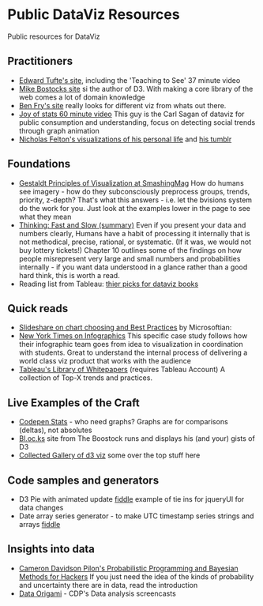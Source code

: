 # Public DataViz Resources
Public resources for DataViz

## Practitioners
- [Edward Tufte's site](http://www.edwardtufte.com/tufte/), including the 'Teaching to See' 37 minute video
- [Mike Bostocks site](http://bost.ocks.org/mike/) si the author of D3. With making a core library of the web comes a lot of domain knowledge
- [Ben Fry's site](http://benfry.com/projects/) really looks for different viz from whats out there. 
- [Joy of stats 60 minute video](https://www.youtube.com/watch?v=g9nvLqLM9Y0) This guy is the Carl Sagan of dataviz for public consumption and understanding, focus on detecting social trends through graph animation
- [Nicholas Felton's visualizations of his personal life](http://feltron.com/) and [his tumblr](http://feltron.tumblr.com/)


## Foundations
- [Gestaldt Principles of Visualization at SmashingMag](http://www.smashingmagazine.com/2014/03/28/design-principles-visual-perception-and-the-principles-of-gestalt/) How do humans see imagery - how do they subconsciously preprocess groups, trends, priority, z-depth? That's what this answers - i.e. let the bvisions system do the work for you. Just look at the examples lower in the page to see what they mean
- [Thinking: Fast and Slow (summary)](https://erikreads.files.wordpress.com/2014/04/thinking-fast-and-slow-book-summary.pdf) Even if you present your data and numbers clearly, Humans have a habit of processing it internally that is not methodical, precise, rational, or systematic. (If it was, we would not buy lottery tickets!) Chapter 10 outlines some of the findings on how people misrepresent very large and small numbers and probabilities internally - if you want data understood in a glance rather than a good hard think, this is worth a read.
- Reading list from Tableau: [thier picks for dataviz books](http://www.tableau.com/about/blog/2013/7/list-books-about-data-visualisation-24182)

## Quick reads
- [Slideshare on chart choosing and Best Practices](http://www.slideshare.net/idigdata/data-visualization-best-practices-2013) by Microsoftian: 
- [New York Times on Infographics](http://learning.blogs.nytimes.com/2014/08/29/reader-idea-from-article-to-infographic-translating-information-about-sneakerheads/?_r=0) This specific case study follows how their infographic team goes from idea to visualization in coordination with students. Great to understand the internal process of delivering a world class viz product that works with the audience
- [Tableau's Library of Whitepapers](http://www.tableau.com/learn/whitepapers) (requires Tableau Account) A collection of Top-X trends and practices.
 
## Live Examples of the Craft
- [Codepen Stats](http://codepen.io/stats/) - who need graphs? Graphs are for comparisons (deltas), not absolutes
- [Bl.oc.ks](http://bl.ocks.org/mbostock) site from The Boostock runs and displays his (and your) gists of D3
- [Collected Gallery of d3 viz](https://github.com/mbostock/d3/wiki/Gallery) some over the top stuff here
## Code samples and generators
- D3 Pie with animated update [fiddle](http://jsfiddle.net/KsFPh/) example of tie ins for jqueryUI for data changes
- Date array series generator - to make UTC timestamp series strings and arrays [fiddle](http://jsfiddle.net/5dsb9ocj/)

## Insights into data
- [Cameron Davidson Pilon's Probabilistic Programming and Bayesian Methods for Hackers](https://camdavidsonpilon.github.io/Probabilistic-Programming-and-Bayesian-Methods-for-Hackers/) If you just need the idea of the kinds of probability and uncertainty there are in data, read the introduction
- [Data Origami](http://dataorigami.net/) - CDP's Data analysis screencasts
